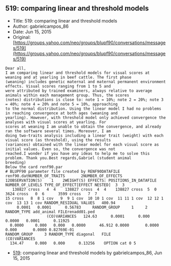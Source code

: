 ## 519: comparing linear and threshold models

- Title: 519: comparing linear and threshold models
- Author: gabrielcampos_86
- Date: Jun 15, 2015
- Original: [https://groups.yahoo.com/neo/groups/blupf90/conversations/messages/519](https://groups.yahoo.com/neo/groups/blupf90/conversations/messages/519)

```
Dear all,
I am comparing linear and threshold models for visual scores at weaning and at yearling in beef cattle. The first phase
(weaning) includes genetic maternal and maternal permanent environment effects. Visual scores ranging from 1 to 5 and
were attributed by trained examiners, always relative to average animals within each management group. Thus, the scores
(notes) distributions is close to: note 1 = 10%; note 2 = 20%; note 3 = 40%; note 4 = 20% and note 5 = 10%, approaching
to the normal distribution. Using the linear model I had no problems in reaching convergence at both ages (weaning and
yearling). However, with threshold model only achieved convergence the analyses with visual scores at yearling. For
scores at weaning I am unable to obtain the convergence, and already ran the software several times. Moreover, I am
doing two-traits analysis including a linear trait (weight) with each visual score (as threshold), using the results
(variances) obtained with the linear model for each visual score as initial values. Even so, the convergence was not
reached.I wonder if you have any ideas to help me to solve this problem. Thank you.Best regards,Gabriel (student animal
breeding)
Below the card renf90.par
# BLUPF90 parameter file created by RENF90DATAFILE renf90.datNUMBER_OF_TRAITS		2NUMBER_OF_EFFECTS	   
12OBSERVATION(S)    1	 2WEIGHT(S) EFFECTS: POSITIONS_IN_DATAFILE NUMBER_OF_LEVELS TYPE_OF_EFFECT[EFFECT NESTED]  3  3
   138827 cross   4  4	  138827 cross	4  4	138827 cross  5  0	3624 cross   0	6      3599 cross   7  7       
15 cross   8  8 1 cov	9  9 1 cov  10 10 1 cov  11 11 1 cov  12 12 1 cov  13 13 1 cov RANDOM_RESIDUAL VALUES	400.94 
     0.0001	  0.0001      0.56783	  RANDOM_GROUP	   1	 2 RANDOM_TYPE add_animal FILErenadd01.ped	       
				  (CO)VARIANCES   124.63      0.0001	  0.000      0.0000	  0.0001      0.11925  
  0.0000     0.000   0.000	 0.0000      46.912	0.0000	     0.0000	 0.000	     0.0000	0.82769E-01
RANDOM_GROUP	 3 RANDOM_TYPE diagonal   FILE								  (CO)VARIANCES
  134.47     0.000	 0.000	    0.13256    OPTION cat 0 5
```

- [519](0519.md): comparing linear and threshold models by gabrielcampos_86, Jun 15, 2015
